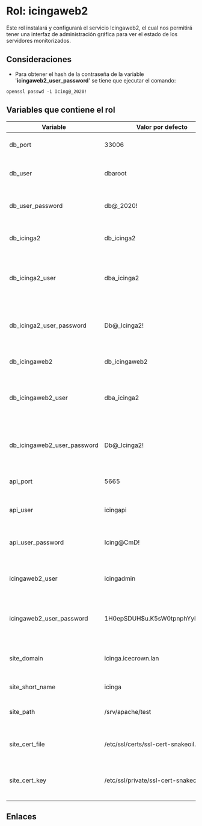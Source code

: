 # Rol: icingaweb2

Este rol instalará y configurará el servicio Icingaweb2, el cual nos permitirá tener una interfaz de administración gráfica para ver el estado de los servidores monitorizados.


## Consideraciones

* Para obtener el hash de la contraseña de la variable '**icingaweb2_user_password**' se tiene que ejecutar el comando:

```
openssl passwd -1 Icing@_2020!
```


## Variables que contiene el rol

| Variable | Valor por defecto | Descripción |
|----------|-------------------|-------------|
| db_port | 33006 | Puerto de la base de datos |
| db_user | dbaroot | Nombre de usuario de la base de datos |
| db_user_password | db@_2020! | Contraseña del usuario de la base de datos |
| db_icinga2 | db_icinga2 | Nombre de la base de datos de Icinga2 |
| db_icinga2_user | dba_icinga2 | Nombre del usuario administrador de la base de datos de Icinga2 |
| db_icinga2_user_password | Db@_Icinga2! | Contraseña del usuario administrador de la base de datos de Icinga2 |
| db_icingaweb2 | db_icingaweb2 | Nombre de la base de Icingaweb2 |
| db_icingaweb2_user | dba_icinga2 | Nombre del usuario administrador de la base de datos de Icinga2 |
| db_icingaweb2_user_password | Db@_Icinga2! | Contraseña del usuario administrador de la base de datos de Icinga2 |
| api_port | 5665 | Puerto de la API de Icinga2 |
| api_user | icingapi | Nombre del usuario de la API de Icinga2 |
| api_user_password | Icing@CmD! | Contraseña del usuario de la API de Icinga2 |
| icingaweb2_user | icingadmin | Nombre del usuario de la interfaz gráfica de Icingaweb2 |
| icingaweb2_user_password | $1$H0epSDUH$u.K5sW0tpnphYyICj55Oy/ | Contraseña del usuario de la interfaz gráfica de Icingaweb2 |
| site_domain | icinga.icecrown.lan | Nombre del dominio en el cual escuchará Apache |
| site_short_name | icinga | Nombre del subdominio |
| site_path | /srv/apache/test | Directorio donde se alojará el sitio web |
| site_cert_file | /etc/ssl/certs/ssl-cert-snakeoil.pem | Ruta al certificado para el dominio |
| site_cert_key | /etc/ssl/private/ssl-cert-snakeoil.key | Ruta a la clave del certificado para el dominio |


## Enlaces

